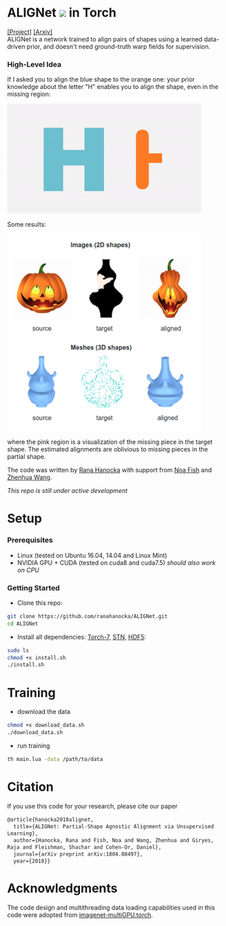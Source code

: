 # ALIGNet <img src="https://dl.dropboxusercontent.com/s/anyszxm1phvdjfh/orig.png?dl=0" width="50px"/> in Torch

[[Project]](https://ranahanocka.github.io/ALIGNet/)   [[Arxiv]](https://bit.ly/alignet) <br>
ALIGNet is a network trained to align pairs of shapes using a learned data-driven prior, and doesn't need ground-truth warp fields for supervision. 

### High-Level Idea
If I asked you to align the blue shape to the orange one: your prior knowledge about the letter "H" enables you to align the shape, even in the missing region:

<img src="docs/morphing_H.gif" width="450px"/> 

Some results:

<img src="docs/rep.png" width="450px"/> 

where the pink region is a visualization of the missing piece in the target shape. The estimated alignments are oblivious to missing pieces in the partial shape. 

The code was written by [Rana Hanocka](https://www.cs.tau.ac.il/~hanocka/) with support from [Noa Fish](http://www.cs.tau.ac.il/~noafish/) and [Zhenhua Wang](http://zhwang.me).

*This repo is still under active development*
# Setup
### Prerequisites
- Linux (tested on Ubuntu 16.04, 14.04 and Linux Mint)
- NVIDIA GPU + CUDA (tested on cuda8 and cuda7.5) *should also work on CPU*

### Getting Started
- Clone this repo:
```bash
git clone https://github.com/ranahanocka/ALIGNet.git
cd ALIGNet
```
- Install all dependencies: [Torch-7](http://torch.ch/docs/getting-started.html), [STN](https://github.com/qassemoquab/stnbhwd), [HDF5](https://github.com/deepmind/torch-hdf5):
```bash
sudo ls
chmod +x install.sh
./install.sh
```


# Training
- download the data
```bash
chmod +x download_data.sh
./download_data.sh
```
- run training
```bash
th main.lua -data /path/to/data
```


# Citation
If you use this code for your research, please cite our paper
```
@article{hanocka2018alignet,
  title={ALIGNet: Partial-Shape Agnostic Alignment via Unsupervised Learning},
  author={Hanocka, Rana and Fish, Noa and Wang, Zhenhua and Giryes, Raja and Fleishman, Shachar and Cohen-Or, Daniel},
  journal={arXiv preprint arXiv:1804.08497},
  year={2018}}

```

# Acknowledgments
The code design and multithreading data loading capabilities used in this code were adopted from [imagenet-multiGPU.torch](https://github.com/soumith/imagenet-multiGPU.torch).
